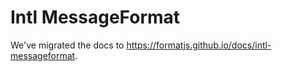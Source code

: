 # Intl MessageFormat

We've migrated the docs to https://formatjs.github.io/docs/intl-messageformat.
